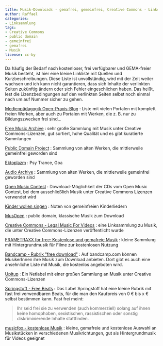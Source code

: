 ```yaml
---
title: Musik-Downloads - gemafrei, gemeinfrei, Creative Commons - Linksammlung
author: Raffael
categories:
- Linksammlung
tags:
- Creative Commons
- public domain
- gemeinfrei
- gemafrei
- Musik
license: cc-by
---
```

Da häufig der Bedarf nach kostenloser, frei verfügbarer und GEMA-freier Musik besteht, ist hier eine kleine Linkliste mit Quellen und Kurzbeschreibungen. Diese Liste ist unvollständig, wird mit der Zeit weiter wachsen und ich kann nicht garantieren, dass sich Inhalte der verlinkten Seiten zukünftig ändern oder sich Fehler eingeschlichen haben. Das heißt, lest die Lizenzbedingungen auf den verlinkten Seiten selbst noch einmal nach um auf Nummer sicher zu gehen.

[Medienpädagogik Open-Praxis-Blog](https://www.medienpaedagogik-praxis.de/kostenlose-medien/freie-musik/)
: Liste mit vielen Portalen mit komplett freien Werken, aber auch zu Portalen mit Werken, die z. B. nur zu Bildungszwecken frei sind...

[Free Music Archive](http://freemusicarchive.org/)
: sehr große Sammlung mit Musik unter Creative Commons-Lizenzen, gut sortiert, hohe Qualität und es gibt kuratierte Sammlungen

[Public Domain Project](http://de.publicdomainproject.org/)
: Sammlung von alten Werken, die mittlerweile gemeinfrei geworden sind

[Ektoplazm](http://www.ektoplazm.com/section/free-music)
: Psy Trance, Goa

[Audio Archive](https://archive.org/details/audio)
: Sammlung von alten Werken, die mittlerweile gemeinfrei geworden sind

[Open Music Contest](http://www.openmusiccontest.org/sampler/)
: Download-Möglichkeit der CDs vom Open Music Contest, bei dem ausschließlich Musik unter Creative Commons Lizenzen verwendet wird

[Kinder wollen singen](http://musik.klarmachen-zum-aendern.de/kinder-wollen-singen)
: Noten von gemeinfreien Kinderliedern

[MusOpen](https://musopen.org/)
: public domain, klassische Musik zum Download

[Creative Commons - Legal Music For Videos](http://creativecommons.org/legalmusicforvideos)
: eine Linksammlung zu Musik, die unter Creative Commons-Lizenzen veröffentlicht wurde

[FRAMETRAXX for free: Kostenlose und gemafreie Musik](https://www.frametraxx.de/info/kostenlose-gemafreie-musik.html)
: kleine Sammlung mit Hintergrundmusik für Filme zur kostenlosen Nutzung

[Bandcamp - Rubrik "free download"](https://bandcamp.com/tag/free-download)
: Auf bandcamp.com können MusikerInnen ihre Musik zum Download anbieten. Dort gibt es auch eine ansehnliche Liste mit Musik, die kostenlos angeboten wird.

[Upitup](http://www.upitup.com/)
: Ein Netlabel mit einer großen Sammlung an Musik unter Creative Commons-Lizenzen

[Springstoff - Free Beats](https://www.springstoff.de/produktkategorie/musik/musik-download/)
: Das Label Springstoff hat eine kleine Rubrik mit fast frei verwendbaren Beats, für die man den Kaufpreis von 0 € bis x € selbst bestimmen kann. Fast frei meint:
  
  > Ihr seid frei sie zu verwenden (auch kommerziell) solang auf ihnen keine homophoben, sexistischen, rassistischen oder sonstig diskriminierende Inhalte stattfinden.

[musicfox - kostenlose Musik](http://www.musicfox.com/info/kostenlose-gemafreie-musik.php)
: kleine, gemafreie und kostenlose Auswahl an Musikstücken in verschiedenen Musikrichtungen, gut als Hintergrundmusik für Videos geeignet
